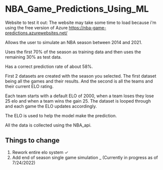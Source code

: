 # NBA_Game_Predictions_Using_ML
Website to test it out: 
The website may take some time to load because i'm using the free version of Azure
https://nba-game-predictions.azurewebsites.net/

Allows the user to simulate an NBA season between 2014 and 2021.

Uses the first 70% of the season as training data and then uses the remaining 30% as test data.

Has a correct prediction rate of about 58%.

First 2 datasets are created with the season you selected.
The first dataset being all the games and their results.
And the second is all the teams and their current ELO rating.

Each team starts with a default ELO of 2000, when a team loses they lose 25 elo and when a team wins the gain 25.
The dataset is looped through and each game the ELO updates accordingly.

The ELO is used to help the model make the prediction.

All the data is collected using the NBA_api.

## Things to change 
1. Rework entire elo system ✓
2. Add end of season single game simulation	_ (Currently in progress as of 7/24/2022)
